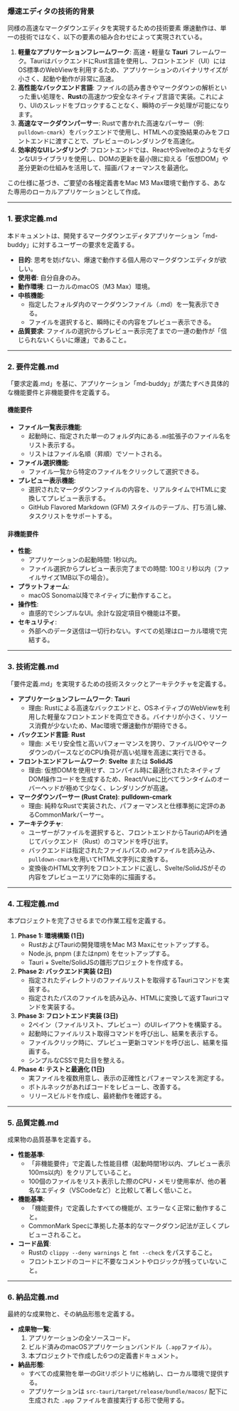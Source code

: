 
### 爆速エディタの技術的背景

同様の高速なマークダウンエディタを実現するための技術要素
爆速動作は、単一の技術ではなく、以下の要素の組み合わせによって実現されている。

1.  **軽量なアプリケーションフレームワーク**: 高速・軽量な **Tauri** フレームワーク。TauriはバックエンドにRust言語を使用し、フロントエンド（UI）にはOS標準のWebViewを利用するため、アプリケーションのバイナリサイズが小さく、起動や動作が非常に高速。
2.  **高性能なバックエンド言語**: ファイルの読み書きやマークダウンの解析といった重い処理を、**Rust**の高速かつ安全なネイティブ言語で実装。これにより、UIのスレッドをブロックすることなく、瞬時のデータ処理が可能になります。
3.  **高速なマークダウンパーサー**: Rustで書かれた高速なパーサー（例: `pulldown-cmark`）をバックエンドで使用し、HTMLへの変換結果のみをフロントエンドに渡すことで、プレビューのレンダリングを高速化。
4.  **効率的なUIレンダリング**: フロントエンドでは、ReactやSvelteのようなモダンなUIライブラリを使用し、DOMの更新を最小限に抑える「仮想DOM」や差分更新の仕組みを活用して、描画パフォーマンスを最適化。

この仕様に基づき、ご要望の各種定義書をMac M3 Max環境で動作する、あなた専用のローカルアプリケーションとして作成。

---

### 1. 要求定義.md

本ドキュメントは、開発するマークダウンエディタアプリケーション「md-buddy」に対するユーザーの要求を定義する。

-   **目的**: 思考を妨げない、爆速で動作する個人用のマークダウンエディタが欲しい。
-   **使用者**: 自分自身のみ。
-   **動作環境**: ローカルのmacOS（M3 Max）環境。
-   **中核機能**:
    -   指定したフォルダ内のマークダウンファイル（.md）を一覧表示できる。
    -   ファイルを選択すると、瞬時にその内容をプレビュー表示できる。
-   **品質要求**: ファイルの選択からプレビュー表示完了までの一連の動作が「信じられないくらいに爆速」であること。

---

### 2. 要件定義.md

「要求定義.md」を基に、アプリケーション「md-buddy」が満たすべき具体的な機能要件と非機能要件を定義する。

#### 機能要件
-   **ファイル一覧表示機能**:
    -   起動時に、指定された単一のフォルダ内にある`.md`拡張子のファイル名をリスト表示する。
    -   リストはファイル名順（昇順）でソートされる。
-   **ファイル選択機能**:
    -   ファイル一覧から特定のファイルをクリックして選択できる。
-   **プレビュー表示機能**:
    -   選択されたマークダウンファイルの内容を、リアルタイムでHTMLに変換してプレビュー表示する。
    -   GitHub Flavored Markdown (GFM) スタイルのテーブル、打ち消し線、タスクリストをサポートする。

#### 非機能要件
-   **性能**:
    -   アプリケーションの起動時間: 1秒以内。
    -   ファイル選択からプレビュー表示完了までの時間: 100ミリ秒以内（ファイルサイズ1MB以下の場合）。
-   **プラットフォーム**:
    -   macOS Sonoma以降でネイティブに動作すること。
-   **操作性**:
    -   直感的でシンプルなUI。余計な設定項目や機能は不要。
-   **セキュリティ**:
    -   外部へのデータ送信は一切行わない。すべての処理はローカル環境で完結する。

---

### 3. 技術定義.md

「要件定義.md」を実現するための技術スタックとアーキテクチャを定義する。

-   **アプリケーションフレームワーク**: **Tauri**
    -   理由: Rustによる高速なバックエンドと、OSネイティブのWebViewを利用した軽量なフロントエンドを両立できる。バイナリが小さく、リソース消費が少ないため、Mac環境で爆速動作が期待できる。
-   **バックエンド言語**: **Rust**
    -   理由: メモリ安全性と高いパフォーマンスを誇り、ファイルI/OやマークダウンのパースなどのCPU負荷が高い処理を高速に実行できる。
-   **フロントエンドフレームワーク**: **Svelte** または **SolidJS**
    -   理由: 仮想DOMを使用せず、コンパイル時に最適化されたネイティブDOM操作コードを生成するため、React/Vueに比べてランタイムのオーバーヘッドが極めて少なく、レンダリングが高速。
-   **マークダウンパーサー (Rust Crate)**: **pulldown-cmark**
    -   理由: 純粋なRustで実装された、パフォーマンスと仕様準拠に定評のあるCommonMarkパーサー。
-   **アーキテクチャ**:
    -   ユーザーがファイルを選択すると、フロントエンドからTauriのAPIを通じてバックエンド（Rust）のコマンドを呼び出す。
    -   バックエンドは指定されたファイルパスの`.md`ファイルを読み込み、`pulldown-cmark`を用いてHTML文字列に変換する。
    -   変換後のHTML文字列をフロントエンドに返し、Svelte/SolidJSがその内容をプレビューエリアに効率的に描画する。

---

### 4. 工程定義.md

本プロジェクトを完了させるまでの作業工程を定義する。

1.  **Phase 1: 環境構築 (1日)**
    -   RustおよびTauriの開発環境をMac M3 Maxにセットアップする。
    -   Node.js, pnpm (またはnpm) をセットアップする。
    -   Tauri + Svelte/SolidJSの雛形プロジェクトを作成する。
2.  **Phase 2: バックエンド実装 (2日)**
    -   指定されたディレクトリのファイルリストを取得するTauriコマンドを実装する。
    -   指定されたパスのファイルを読み込み、HTMLに変換して返すTauriコマンドを実装する。
3.  **Phase 3: フロントエンド実装 (3日)**
    -   2ペイン（ファイルリスト、プレビュー）のUIレイアウトを構築する。
    -   起動時にファイルリスト取得コマンドを呼び出し、結果を表示する。
    -   ファイルクリック時に、プレビュー更新コマンドを呼び出し、結果を描画する。
    -   シンプルなCSSで見た目を整える。
4.  **Phase 4: テストと最適化 (1日)**
    -   実ファイルを複数用意し、表示の正確性とパフォーマンスを測定する。
    -   ボトルネックがあればコードをレビューし、改善する。
    -   リリースビルドを作成し、最終動作を確認する。

---

### 5. 品質定義.md

成果物の品質基準を定義する。

-   **性能基準**:
    -   「非機能要件」で定義した性能目標（起動時間1秒以内、プレビュー表示100ms以内）をクリアしていること。
    -   100個のファイルをリスト表示した際のCPU・メモリ使用率が、他の著名なエディタ（VSCodeなど）と比較して著しく低いこと。
-   **機能基準**:
    -   「機能要件」で定義したすべての機能が、エラーなく正常に動作すること。
    -   CommonMark Specに準拠した基本的なマークダウン記法が正しくプレビューされること。
-   **コード品質**:
    -   Rustの `clippy --deny warnings` と `fmt --check` をパスすること。
    -   フロントエンドのコードに不要なコメントやロジックが残っていないこと。

---

### 6. 納品定義.md

最終的な成果物と、その納品形態を定義する。

-   **成果物一覧**:
    1.  アプリケーションの全ソースコード。
    2.  ビルド済みのmacOSアプリケーションバンドル（`.app`ファイル）。
    3.  本プロジェクトで作成した6つの定義書ドキュメント。
-   **納品形態**:
    -   すべての成果物を単一のGitリポジトリに格納し、ローカル環境で提供する。
    -   アプリケーションは `src-tauri/target/release/bundle/macos/` 配下に生成された `.app` ファイルを直接実行する形で使用する。
